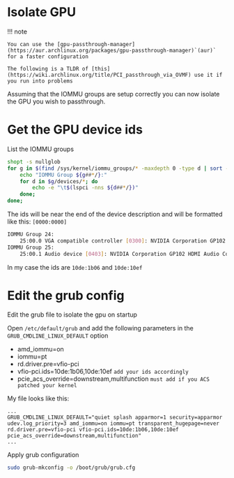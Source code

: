 
# Isolate GPU
!!! note

    You can use the [gpu-passthrough-manager](https://aur.archlinux.org/packages/gpu-passthrough-manager)`(aur)` for a faster configuration

    The following is a TLDR of [this](https://wiki.archlinux.org/title/PCI_passthrough_via_OVMF) use it if you run into problems

Assuming that the IOMMU groups are setup correctly you can now isolate the GPU you wish to passthrough.

# Get the GPU device ids
List the IOMMU groups
```sh 
shopt -s nullglob
for g in $(find /sys/kernel/iommu_groups/* -maxdepth 0 -type d | sort -V); do
    echo "IOMMU Group ${g##*/}:"
    for d in $g/devices/*; do
        echo -e "\t$(lspci -nns ${d##*/})"
    done;
done;
```

The ids will be near the end of the device description and will be formatted like this: `[0000:0000]`

```sh
IOMMU Group 24:
	25:00.0 VGA compatible controller [0300]: NVIDIA Corporation GP102 [GeForce GTX 1080 Ti] [10de:1b06] (rev a1)
IOMMU Group 25:
	25:00.1 Audio device [0403]: NVIDIA Corporation GP102 HDMI Audio Controller [10de:10ef] (rev a1) 
```

In my case the ids are `10de:1b06` and `10de:10ef`

# Edit the grub config

Edit the grub file to isolate the gpu on startup

Open `/etc/default/grub` and add the following parameters in the `GRUB_CMDLINE_LINUX_DEFAULT` option

* amd_iommu=on
* iommu=pt
* rd.driver.pre=vfio-pci 
* vfio-pci.ids=10de:1b06,10de:10ef `add your ids accordingly`
* pcie_acs_override=downstream,multifunction `must add if you ACS patched your kernel`

My file looks like this:

``` title="/etc/default/grub"
...
GRUB_CMDLINE_LINUX_DEFAULT="quiet splash apparmor=1 security=apparmor udev.log_priority=3 amd_iommu=on iommu=pt transparent_hugepage=never rd.driver.pre=vfio-pci vfio-pci.ids=10de:1b06,10de:10ef pcie_acs_override=downstream,multifunction"
...
``` 

Apply grub configuration
```sh
sudo grub-mkconfig -o /boot/grub/grub.cfg
```